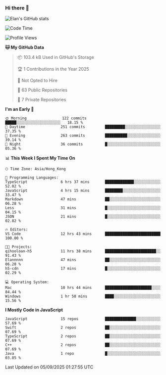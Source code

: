 ### Hi there 👋

![Elan's GitHub stats](https://github-readme-stats.vercel.app/api?username=elaninhust&rank_icon=github)

<!--START_SECTION:waka-->
![Code Time](http://img.shields.io/badge/Code%20Time-912%20hrs%2042%20mins-blue)

![Profile Views](http://img.shields.io/badge/Profile%20Views-7-blue)

**🐱 My GitHub Data** 

> 📦 103.4 kB Used in GitHub's Storage 
 > 
> 🏆 1 Contributions in the Year 2025
 > 
> 🚫 Not Opted to Hire
 > 
> 📜 63 Public Repositories 
 > 
> 🔑 7 Private Repositories 
 > 
**I'm an Early 🐤** 

```text
🌞 Morning                122 commits         █████░░░░░░░░░░░░░░░░░░░░   18.15 % 
🌆 Daytime                251 commits         █████████░░░░░░░░░░░░░░░░   37.35 % 
🌃 Evening                263 commits         ██████████░░░░░░░░░░░░░░░   39.14 % 
🌙 Night                  36 commits          █░░░░░░░░░░░░░░░░░░░░░░░░   05.36 % 
```


📊 **This Week I Spent My Time On** 

```text
🕑︎ Time Zone: Asia/Hong_Kong

💬 Programming Languages: 
TypeScript               6 hrs 37 mins       █████████████░░░░░░░░░░░░   52.02 % 
JavaScript               4 hrs 15 mins       ████████░░░░░░░░░░░░░░░░░   33.47 % 
Markdown                 47 mins             ██░░░░░░░░░░░░░░░░░░░░░░░   06.28 % 
Less                     31 mins             █░░░░░░░░░░░░░░░░░░░░░░░░   04.15 % 
JSON                     21 mins             █░░░░░░░░░░░░░░░░░░░░░░░░   02.82 % 

🔥 Editors: 
VS Code                  12 hrs 43 mins      █████████████████████████   100.00 % 

🐱‍💻 Projects: 
qihooloan-h5             11 hrs 38 mins      ███████████████████████░░   91.43 % 
Elannnnn                 47 mins             ██░░░░░░░░░░░░░░░░░░░░░░░   06.28 % 
h5-cdn                   17 mins             █░░░░░░░░░░░░░░░░░░░░░░░░   02.29 % 

💻 Operating System: 
Mac                      10 hrs 44 mins      █████████████████████░░░░   84.44 % 
Windows                  1 hr 58 mins        ████░░░░░░░░░░░░░░░░░░░░░   15.56 % 
```

**I Mostly Code in JavaScript** 

```text
JavaScript               15 repos            ██████████████░░░░░░░░░░░   57.69 % 
Swift                    2 repos             ██░░░░░░░░░░░░░░░░░░░░░░░   07.69 % 
TypeScript               2 repos             ██░░░░░░░░░░░░░░░░░░░░░░░   07.69 % 
C++                      2 repos             ██░░░░░░░░░░░░░░░░░░░░░░░   07.69 % 
Java                     1 repo              █░░░░░░░░░░░░░░░░░░░░░░░░   03.85 % 
```




 Last Updated on 05/09/2025 01:27:55 UTC
<!--END_SECTION:waka-->
